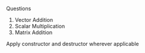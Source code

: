 Questions
  1. Vector Addition
  2. Scalar Multiplication
  3. Matrix Addition

Apply constructor and destructor wherever applicable
